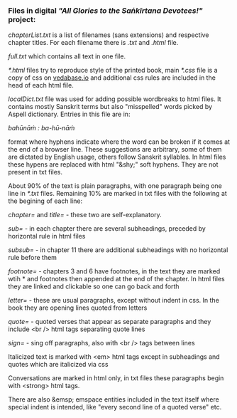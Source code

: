 ### Files in digital *"All Glories to the Saṅkīrtana Devotees!"* project:

*chapterList.txt* is a list of filenames (sans extensions) and respective chapter titles. For each filename there is *.txt* and *.html* file.

*full.txt* which contains all text in one file.

*\*.html* files try to reproduce style of the printed book, main *\*.css* file is a copy of css on [vedabase.io](https://vedabase.io/en/) and additional css rules are included in the head of each html file.


*localDict.txt* file was used for adding possible wordbreaks to html files. It contains mostly Sanskrit terms but also "misspelled" words picked by Aspell dictionary. Entries in this file are in:

*bahūnāṁ : ba-hū-nāṁ*

format where hyphens indicate where the word can be broken if it comes at the end of a browser line. These suggestions are arbitrary, some of them are dictated by English usage, others follow Sanskrit syllables. In html files these hypens are replaced with html "&amp;shy;" soft hyphens. They are not present in txt files.

About 90% of the text is plain paragraphs, with one paragraph being one line in *\*.txt* files. Remaining 10% are marked in txt files with the following at the begining of each line:

*chapter=* and *title=* - these two are self-explanatory.

*sub=* - in each chapter there are several subheadings, preceded by horizontal rule in html files

*subsub=* - in chapter 11 there are additional subheadings with no horizontal rule before them

*footnote=* - chapters 3 and 6 have footnotes, in the text they are marked wtih \* and footnotes then appended at the end of the chapter. In html files they are linked and clickable so one can go back and forth

*letter=* - these are usual paragraphs, except without indent in css. In the book they are opening lines quoted from letters

*quote=* - quoted verses that appear as separate paragraphs and they include &lt;br /&gt; html tags separating quote lines

*sign=* - sing off paragraphs, also with &lt;br /&gt; tags between lines

Italicized text is marked with &lt;em&gt; html tags except in subheadings and quotes which are italicized via css

Conversations are marked in html only, in txt files these paragraphs begin with &lt;strong&gt; html tags.

There are also &amp;emsp; emspace entities included in the text itself where special indent is intended, like "every second line of a quoted verse" etc. 

